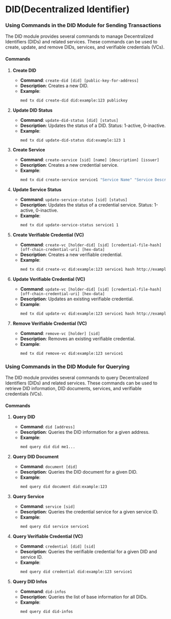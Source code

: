 # DID(Decentralized Identifier)

### Using Commands in the DID Module for Sending Transactions

The DID module provides several commands to manage Decentralized Identifiers (DIDs) and related services. These commands can be used to create, update, and remove DIDs, services, and verifiable credentials (VCs).

#### Commands

1. **Create DID**
    - **Command**: `create-did [did] [public-key-for-address]`
    - **Description**: Creates a new DID.
    - **Example**:
      ```sh
      med tx did create-did did:example:123 publickey
      ```

2. **Update DID Status**
    - **Command**: `update-did-status [did] [status]`
    - **Description**: Updates the status of a DID. Status: 1-active, 0-inactive.
    - **Example**:
      ```sh
      med tx did update-did-status did:example:123 1
      ```

3. **Create Service**
    - **Command**: `create-service [sid] [name] [description] [issuer]`
    - **Description**: Creates a new credential service.
    - **Example**:
      ```sh
      med tx did create-service service1 "Service Name" "Service Description" me1...
      ```

4. **Update Service Status**
    - **Command**: `update-service-status [sid] [status]`
    - **Description**: Updates the status of a credential service. Status: 1-active, 0-inactive.
    - **Example**:
      ```sh
      med tx did update-service-status service1 1
      ```

5. **Create Verifiable Credential (VC)**
    - **Command**: `create-vc [holder-did] [sid] [credential-file-hash] [off-chain-credential-uri] [hex-data]`
    - **Description**: Creates a new verifiable credential.
    - **Example**:
      ```sh
      med tx did create-vc did:example:123 service1 hash http://example.com 0x1234
      ```

6. **Update Verifiable Credential (VC)**
    - **Command**: `update-vc [holder-did] [sid] [credential-file-hash] [off-chain-credential-uri] [hex-data]`
    - **Description**: Updates an existing verifiable credential.
    - **Example**:
      ```sh
      med tx did update-vc did:example:123 service1 hash http://example.com 0x1234
      ```

7. **Remove Verifiable Credential (VC)**
    - **Command**: `remove-vc [holder] [sid]`
    - **Description**: Removes an existing verifiable credential.
    - **Example**:
      ```sh
      med tx did remove-vc did:example:123 service1
      ```
### Using Commands in the DID Module for Querying

The DID module provides several commands to query Decentralized Identifiers (DIDs) and related services. These commands can be used to retrieve DID information, DID documents, services, and verifiable credentials (VCs).

#### Commands

1. **Query DID**
   - **Command**: `did [address]`
   - **Description**: Queries the DID information for a given address.
   - **Example**:
     ```sh
     med query did did me1...
     ```

2. **Query DID Document**
   - **Command**: `document [did]`
   - **Description**: Queries the DID document for a given DID.
   - **Example**:
     ```sh
     med query did document did:example:123
     ```

3. **Query Service**
   - **Command**: `service [sid]`
   - **Description**: Queries the credential service for a given service ID.
   - **Example**:
     ```sh
     med query did service service1
     ```

4. **Query Verifiable Credential (VC)**
   - **Command**: `credential [did] [sid]`
   - **Description**: Queries the verifiable credential for a given DID and service ID.
   - **Example**:
     ```sh
     med query did credential did:example:123 service1
     ```

5. **Query DID Infos**
   - **Command**: `did-infos`
   - **Description**: Queries the list of base information for all DIDs.
   - **Example**:
     ```sh
     med query did did-infos
     ```
     